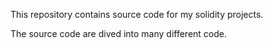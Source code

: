 This repository contains source code for my solidity projects.

The source code are dived into many different code.
